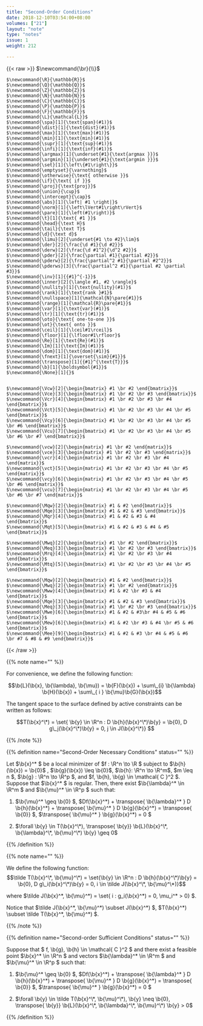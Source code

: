```yaml
---
title: "Second-Order Conditions"
date: 2018-12-10T03:54:00+08:00
volumes: ["21"]
layout: "note"
type: "notes"
issue: 1
weight: 212

---
```


<!--more-->

<div class="latex-macros">
  {{< raw >}}
    $\newcommand{\br}{\\}$

    $\newcommand{\R}{\mathbb{R}}$
    $\newcommand{\Q}{\mathbb{Q}}$
    $\newcommand{\Z}{\mathbb{Z}}$
    $\newcommand{\N}{\mathbb{N}}$
    $\newcommand{\C}{\mathbb{C}}$
    $\newcommand{\P}{\mathbb{P}}$
    $\newcommand{\F}{\mathbb{F}}$
    $\newcommand{\L}{\mathcal{L}}$
    $\newcommand{\spa}[1]{\text{span}(#1)}$
    $\newcommand{\dist}[1]{\text{dist}(#1)}$
    $\newcommand{\max}[1]{\text{max}(#1)}$
    $\newcommand{\min}[1]{\text{min}(#1)}$
    $\newcommand{\supr}[1]{\text{sup}(#1)}$
    $\newcommand{\infi}[1]{\text{inf}(#1)}$
    $\newcommand{\argmax}[1]{\underset{#1}{\text{argmax }}}$
    $\newcommand{\argmin}[1]{\underset{#1}{\text{argmin }}}$
    $\newcommand{\set}[1]{\left\{#1\right\}}$
    $\newcommand{\emptyset}{\varnothing}$
    $\newcommand{\otherwise}{\text{ otherwise }}$
    $\newcommand{\if}{\text{ if }}$
    $\newcommand{\proj}{\text{proj}}$
    $\newcommand{\union}{\cup}$
    $\newcommand{\intercept}{\cap}$
    $\newcommand{\abs}[1]{\left| #1 \right|}$
    $\newcommand{\norm}[1]{\left\lVert#1\right\rVert}$
    $\newcommand{\pare}[1]{\left(#1\right)}$
    $\newcommand{\t}[1]{\text{ #1 }}$
    $\newcommand{\head}{\text H}$
    $\newcommand{\tail}{\text T}$
    $\newcommand{\d}{\text d}$
    $\newcommand{\limu}[2]{\underset{#1 \to #2}\lim}$
    $\newcommand{\der}[2]{\frac{\d #1}{\d #2}}$
    $\newcommand{\derw}[2]{\frac{\d #1^2}{\d^2 #2}}$
    $\newcommand{\pder}[2]{\frac{\partial #1}{\partial #2}}$
    $\newcommand{\pderw}[2]{\frac{\partial^2 #1}{\partial #2^2}}$
    $\newcommand{\pderws}[3]{\frac{\partial^2 #1}{\partial #2 \partial #3}}$
    $\newcommand{\inv}[1]{{#1}^{-1}}$
    $\newcommand{\inner}[2]{\langle #1, #2 \rangle}$
    $\newcommand{\nullity}[1]{\text{nullity}(#1)}$
    $\newcommand{\rank}[1]{\text{rank }#1}$
    $\newcommand{\nullspace}[1]{\mathcal{N}\pare{#1}}$
    $\newcommand{\range}[1]{\mathcal{R}\pare{#1}}$
    $\newcommand{\var}[1]{\text{var}(#1)}$
    $\newcommand{\tr}[1]{\text{tr}(#1)}$
    $\newcommand{\oto}{\text{ one-to-one }}$
    $\newcommand{\ot}{\text{ onto }}$
    $\newcommand{\ceil}[1]{\lceil#1\rceil}$
    $\newcommand{\floor}[1]{\lfloor#1\rfloor}$
    $\newcommand{\Re}[1]{\text{Re}(#1)}$
    $\newcommand{\Im}[1]{\text{Im}(#1)}$
    $\newcommand{\dom}[1]{\text{dom}(#1)}$
    $\newcommand{\fnext}[1]{\overset{\sim}{#1}}$
    $\newcommand{\transpose}[1]{{#1}^{\text{T}}}$
    $\newcommand{\b}[1]{\boldsymbol{#1}}$
    $\newcommand{\None}[1]{}$


    $\newcommand{\Vcw}[2]{\begin{bmatrix} #1 \br #2 \end{bmatrix}}$
    $\newcommand{\Vce}[3]{\begin{bmatrix} #1 \br #2 \br #3 \end{bmatrix}}$
    $\newcommand{\Vcr}[4]{\begin{bmatrix} #1 \br #2 \br #3 \br #4 \end{bmatrix}}$
    $\newcommand{\Vct}[5]{\begin{bmatrix} #1 \br #2 \br #3 \br #4 \br #5 \end{bmatrix}}$
    $\newcommand{\Vcy}[6]{\begin{bmatrix} #1 \br #2 \br #3 \br #4 \br #5 \br #6 \end{bmatrix}}$
    $\newcommand{\Vcu}[7]{\begin{bmatrix} #1 \br #2 \br #3 \br #4 \br #5 \br #6 \br #7 \end{bmatrix}}$

    $\newcommand{\vcw}[2]{\begin{matrix} #1 \br #2 \end{matrix}}$
    $\newcommand{\vce}[3]{\begin{matrix} #1 \br #2 \br #3 \end{matrix}}$
    $\newcommand{\vcr}[4]{\begin{matrix} #1 \br #2 \br #3 \br #4 \end{matrix}}$
    $\newcommand{\vct}[5]{\begin{matrix} #1 \br #2 \br #3 \br #4 \br #5 \end{matrix}}$
    $\newcommand{\vcy}[6]{\begin{matrix} #1 \br #2 \br #3 \br #4 \br #5 \br #6 \end{matrix}}$
    $\newcommand{\vcu}[7]{\begin{matrix} #1 \br #2 \br #3 \br #4 \br #5 \br #6 \br #7 \end{matrix}}$

    $\newcommand{\Mqw}[2]{\begin{bmatrix} #1 & #2 \end{bmatrix}}$
    $\newcommand{\Mqe}[3]{\begin{bmatrix} #1 & #2 & #3 \end{bmatrix}}$
    $\newcommand{\Mqr}[4]{\begin{bmatrix} #1 & #2 & #3 & #4 \end{bmatrix}}$
    $\newcommand{\Mqt}[5]{\begin{bmatrix} #1 & #2 & #3 & #4 & #5 \end{bmatrix}}$

    $\newcommand{\Mwq}[2]{\begin{bmatrix} #1 \br #2 \end{bmatrix}}$
    $\newcommand{\Meq}[3]{\begin{bmatrix} #1 \br #2 \br #3 \end{bmatrix}}$
    $\newcommand{\Mrq}[4]{\begin{bmatrix} #1 \br #2 \br #3 \br #4 \end{bmatrix}}$
    $\newcommand{\Mtq}[5]{\begin{bmatrix} #1 \br #2 \br #3 \br #4 \br #5 \end{bmatrix}}$

    $\newcommand{\Mqw}[2]{\begin{bmatrix} #1 & #2 \end{bmatrix}}$
    $\newcommand{\Mwq}[2]{\begin{bmatrix} #1 \br #2 \end{bmatrix}}$
    $\newcommand{\Mww}[4]{\begin{bmatrix} #1 & #2 \br #3 & #4 \end{bmatrix}}$
    $\newcommand{\Mqe}[3]{\begin{bmatrix} #1 & #2 & #3 \end{bmatrix}}$
    $\newcommand{\Meq}[3]{\begin{bmatrix} #1 \br #2 \br #3 \end{bmatrix}}$
    $\newcommand{\Mwe}[6]{\begin{bmatrix} #1 & #2 & #3\br #4 & #5 & #6 \end{bmatrix}}$
    $\newcommand{\Mew}[6]{\begin{bmatrix} #1 & #2 \br #3 & #4 \br #5 & #6 \end{bmatrix}}$
    $\newcommand{\Mee}[9]{\begin{bmatrix} #1 & #2 & #3 \br #4 & #5 & #6 \br #7 & #8 & #9 \end{bmatrix}}$
  {{< /raw >}}
</div>

{{% note name="" %}}

For convenience, we define the following function:

$$\b{L}(\b{x}, \b{\lambda}, \b{\mu}) = \b{F}(\b{x}) + \sum\_{i} \b{\lambda} \b{H}(\b{x}) + \sum\_{ i } \b{\mu}\b{G}(\b{x})$$

The tangent space to the surface defined by active constraints can be written as follows:

$$T(\b{x}^\*) = \set{ \b{y} \in \R^n : D \b{h}(\b{x}^\*)\b{y} = \b{0}, D g\_j(\b{x}^\*)\b{y} = 0, j \in J(\b{x}^\*)} $$

{{% /note %}}

{{% definition name="Second-Order Necessary Conditions" status="" %}}

Let $\b{x}^\* $ be a local minimizer of $f : \R^n \to \R $ subject to $\b{h}(\b{x}) = \b{0}$ , $\b{g}(\b{x}) \leq \b{0}$, $\b{h}: \R^n \to \R^m$, $m \leq n $, $\b{g} : \R^n \to \R^p $, and $f, \b{h}, \b{g} \in \mathcal{ C }^2 $. Suppose that $\b{x}^\* $ is regular. Then, there exist $\b{\lambda}^\* \in \R^m $ and $\b{\mu}^\* \in \R^p $ such that:

1. $\b{\mu}^\* \geq \b{0} $, $Df(\b{x}^\*) + \transpose{ \b{\lambda}^\* } D \b{h}(\b{x}^\*) + \transpose{ \b{\mu}^\* } D \b{g}(\b{x}^\*) = \transpose{ \b{0}} $, $\transpose{ \b{\mu}^\* } \b{g}(\b{x}^\*) = 0 $

2. $\forall \b{y} \in T(\b{x}^\*), \transpose{ \b{y}} \b{L}(\b{x}^\*, \b{\lambda}^\*, \b{\mu}^\*) \b{y} \geq 0$

{{% /definition %}}

{{% note name="" %}}

We define the following function:
$$\tilde T(\b{x}^\*, \b{\mu}^\*) = \set{\b{y} \in \R^n : D \b{h}(\b{x}^\*)\b{y} = \b{0}, D g\_i(\b{x}^\*)\b{y} = 0, i \in \tilde J(\b{x}^\*, \b{\mu}^\*)}$$

where $\tilde J(\b{x}^\*, \b{\mu}^\*) = \set{ i : g\_i(\b{x}^\*) = 0, \mu\_i^\* > 0} $.

Notice that $\tilde J(\b{x}^\*, \b{\mu}^\*) \subset J(\b{x}^\*) $, $T(\b{x}^\*) \subset \tilde T(\b{x}^\*, \b{\mu}^\*) $.

{{% /note %}}

{{% definition name="Second-order Sufficient Conditions" status="" %}}

Suppose that $ f, \b{g}, \b{h} \in \mathcal{ C }^2 $ and there exist a feasible point $\b{x}^\* \in \R^n $ and vectors $\b{\lambda}^\* \in \R^m $ and $\b{\mu}^\* \in \R^p $ such that:

1. $\b{\mu}^\* \geq \b{0} $, $Df(\b{x}^\*) + \transpose{ \b{\lambda}^\* } D \b{h}(\b{x}^\*) + \transpose{ \b{\mu}^\* } D \b{g}(\b{x}^\*) = \transpose{ \b{0}} $, $\transpose{ \b{\mu}^\* } \b{g}(\b{x}^\*) = 0 $

2. $\forall \b{y} \in \tilde T(\b{x}^\*, \b{\mu}^\*), \b{y} \neq \b{0}, \transpose{ \b{y}} \b{L}(\b{x}^\*, \b{\lambda}^\*, \b{\mu}^\*) \b{y} > 0$


{{% /definition %}}
